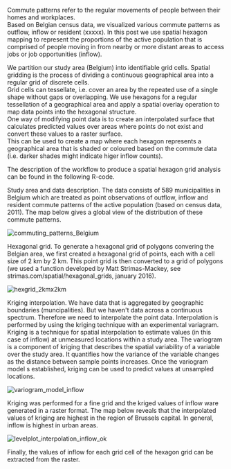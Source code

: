 Commute patterns refer to the regular movements of people between their homes and workplaces.  
Based on Belgian census data, we visualized various commute patterns as outflow, inflow or resident
(xxxxx). In this post we use spatial hexagon mapping to represent the proportions of the active 
population that is comprised of people moving in from nearby or more distant areas to access 
jobs or job opportunities (inflow).  

We partition our study area (Belgium) into identifiable grid cells.  Spatial gridding is the 
process of dividing a continuous geographical area into a regular grid of discrete cells.  
Grid cells can tessellate, i.e. cover an area by the repeated use of a single shape without 
gaps or overlapping.  We use hexagons for a regular tessellation of a geographical area and 
apply a spatial overlay operation to map data points into the hexagonal structure.  
One way of modifying point data is to create an interpolated surface that calculates predicted 
values over areas where points do not exist and convert these values to a raster surface.  
This can be used to create a map where each hexagon represents a geographical area 
that is shaded or coloured based on the commute data (i.e. darker shades might indicate 
higer inflow counts). 

The description of the workflow to produce a spatial hexagon grid analysis can be found 
in the following R-code.

Study area and data description.
The data consists of 589 municipalities in Belgium which are treated as point observations of
outflow, inflow and resident commute patterns of the active population (based on census data,
2011).  The map below gives a global view of the distribution of these commute patterns.

![commuting_patterns_Belgium](https://github.com/emmolb/spatial_hexagon_mapping_inflow_Belgium/assets/34507394/5eadad6e-16a4-45d1-9d8b-b8db59916b70)

Hexagonal grid.
To generate a hexagonal grid of polygons convering the Belgian area, we first created a
hexagonal grid of points, each with a cell size of 2 km by 2 km.
This point grid is then converted to a grid of polygons (we used a function developed
by Matt Strimas-Mackey, see strimas.com/spatial/hexagonal_grids, january 2016).

![hexgrid_2kmx2km](https://github.com/emmolb/spatial_hexagon_mapping_inflow_Belgium/assets/34507394/fc648999-554d-4e83-9a30-8663704d5361)


Kriging interpolation.
We have data that is aggregated by geographic boundaries (muncipalities).  But we haven't data
across a continuous spectrum.  Therefore we need to interpolate the point data.  Interpolation
is performed by using the kriging technique with an experimental variagram.  Kriging is a
technique for spatial interpolation to estimate values (in this case of inflow) at unmeasured
locations within a study area.  The variogram is a component of kriging that describes 
the spatial variability of a variable over the study area.  It quantifies how the variance of
the variable changes as the distance between sample points increases.  Once the variogram
model s established, kriging can be used to predict values at unsampled locations.

![variogram_model_inflow](https://github.com/emmolb/spatial_hexagon_mapping_inflow_Belgium/assets/34507394/8ca3f6fd-d783-46a7-aafb-f29611bb500c)

Kriging was performed for a fine grid and the kriged values of inflow ware generated in
a raster format.  The map below reveals that the interpolated values of kriging are highest 
in the region of Brussels capital.  In general, inflow is highest in urban areas.

![levelplot_interpolation_inflow_ok](https://github.com/emmolb/spatial_hexagon_mapping_inflow_Belgium/assets/34507394/c4a8769f-d4a6-4c19-aa2d-d4f32f68e175)

Finally, the values of inflow for each grid cell of the hexagon grid can be extracted
from the raster.  








